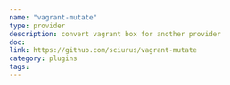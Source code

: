 ```yaml
---
name: "vagrant-mutate"
type: provider
description: convert vagrant box for another provider
doc:
link: https://github.com/sciurus/vagrant-mutate
category: plugins
tags: 
---
```

